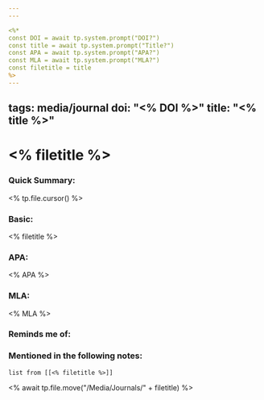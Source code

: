 ```yaml
---
---

<%*
const DOI = await tp.system.prompt("DOI?")
const title = await tp.system.prompt("Title?")
const APA = await tp.system.prompt("APA?")
const MLA = await tp.system.prompt("MLA?")
const filetitle = title
%>
---
```

tags: media/journal
doi: "<% DOI %>"
title: "<% title %>"
---
# <% filetitle %>
### Quick Summary:
<% tp.file.cursor() %>
### Basic:
<% filetitle %>
### APA:
<% APA %>
### MLA:
<% MLA %>

### Reminds me of:

### Mentioned in the following notes:
```dataview
list from [[<% filetitle %>]]
```

<% await tp.file.move("/Media/Journals/" + filetitle) %>